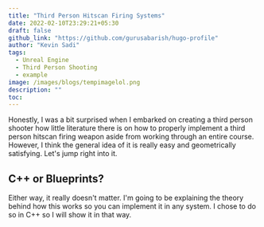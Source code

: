 ```yaml
---
title: "Third Person Hitscan Firing Systems"
date: 2022-02-10T23:29:21+05:30
draft: false
github_link: "https://github.com/gurusabarish/hugo-profile"
author: "Kevin Sadi"
tags:
  - Unreal Engine
  - Third Person Shooting
  - example
image: /images/blogs/tempimagelol.png
description: ""
toc:
---
```


Honestly, I was a bit surprised when I embarked on creating a third person shooter how little literature there is on how to properly implement a third person hitscan firing weapon aside from working through an entire course. However, I think the general idea of it is really easy and geometrically satisfying. Let's jump right into it.

## C++ or Blueprints?

Either way, it really doesn't matter. I'm going to be explaining the theory behind how this works so you can implement it in any system. I chose to do so in C++ so I will show it in that way.